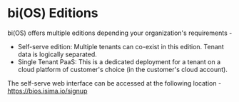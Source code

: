 # bi(OS) Editions

bi(OS) offers multiple editions depending your organization's requirements - 

* Self-serve edition: Multiple tenants can co-exist in this edition. Tenant data is logically separated.
* Single Tenant PaaS: This is a dedicated deployment for a tenant on a cloud platform of customer's choice (in the customer's cloud account). 

The self-serve web interface can be accessed at the following location - https://bios.isima.io/signup

